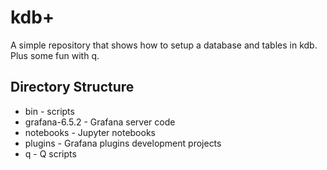 # kdb+

A simple repository that shows how to setup a database and tables in kdb. Plus some fun with q.

## Directory Structure

- bin - scripts
- grafana-6.5.2 - Grafana server code
- notebooks - Jupyter notebooks
- plugins - Grafana plugins development projects
- q - Q scripts
